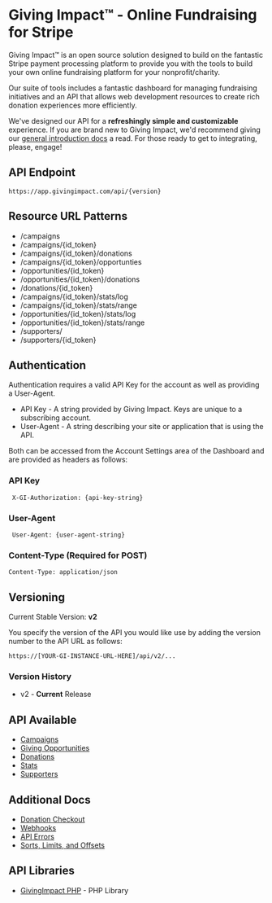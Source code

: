 # Giving Impact™ - Online Fundraising for Stripe

Giving Impact™ is an open source solution designed to build on the fantastic Stripe payment processing platform to provide you with the tools to build your own online fundraising platform for your nonprofit/charity.

Our suite of tools includes a fantastic dashboard for managing fundraising initiatives and an API that allows web development resources to create rich donation experiences more efficiently.

We've designed our API for a **refreshingly simple and customizable** experience. If you are brand new to Giving Impact, we'd recommend giving our [general introduction docs](http://givingimpact.com/docs/introduction/getting-started) a read. For those ready to get to integrating, please, engage!

## API Endpoint

	https://app.givingimpact.com/api/{version}

## Resource URL Patterns

- /campaigns
- /campaigns/{id_token}
- /campaigns/{id_token}/donations
- /campaigns/{id_token}/opportunties
- /opportunities/{id_token}
- /opportunities/{id_token}/donations
- /donations/{id_token}
- /campaigns/{id_token}/stats/log
- /campaigns/{id_token}/stats/range
- /opportunities/{id_token}/stats/log
- /opportunities/{id_token}/stats/range
- /supporters/
- /supporters/{id_token}

## Authentication

Authentication requires a valid API Key for the account as well as providing a User-Agent.

* API Key - A string provided by Giving Impact.  Keys are unique to a subscribing account.
* User-Agent - A string describing your site or application that is using the API.

Both can be accessed from the Account Settings area of the Dashboard and are provided as headers as follows:

### API Key  
     X-GI-Authorization: {api-key-string}

### User-Agent  
     User-Agent: {user-agent-string}

### Content-Type (Required for POST)
	Content-Type: application/json

## Versioning

Current Stable Version: **v2**

You specify the version of the API you would like use by adding the version number to the API URL as follows:

	https://[YOUR-GI-INSTANCE-URL-HERE]/api/v2/...

### Version History

* v2 - **Current** Release

## API Available

- [Campaigns](sections/campaigns.md)
- [Giving Opportunities](sections/opportunities.md)
- [Donations](sections/donations.md)
- [Stats](sections/stats.md)
- [Supporters](sections/supporters.md)

## Additional Docs

- [Donation Checkout](sections/donation-checkout.md)
- [Webhooks](sections/webhooks.md)
- [API Errors](sections/errors.md)
- [Sorts, Limits, and Offsets](sections/using-sorts-limits-offsets.md)

## API Libraries

- [GivingImpact PHP](https://github.com/Minds-On-Design-Lab/givingimpact-php) - PHP Library
